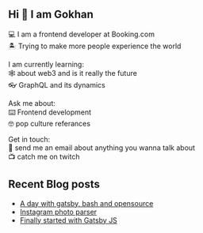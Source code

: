 ## Hi 👋 I am Gokhan

💻 I am a frontend developer at Booking.com\
🏝️ Trying to make more people experience the world

I am currently learning:\
🕸️ about web3 and is it really the future\
👓 GraphQL and its dynamics

Ask me about:\
⌨️ Frontend development\
🤓 pop culture referances

Get in touch:\
📧 send me an email about anything you wanna talk about\
📺 catch me on twitch


## Recent Blog posts
<!-- BLOG-POST-LIST:START -->
- [A day with gatsby, bash and opensource](https://gokhandemirhan.dev/posts/configure-gatsby-developer-blog)
- [Instagram photo parser](https://gokhandemirhan.dev/posts/instagram-photo-parser)
- [Finally started with Gatsby JS](https://gokhandemirhan.dev/posts/finally-started-with-gatsbyjs)
<!-- BLOG-POST-LIST:END -->
